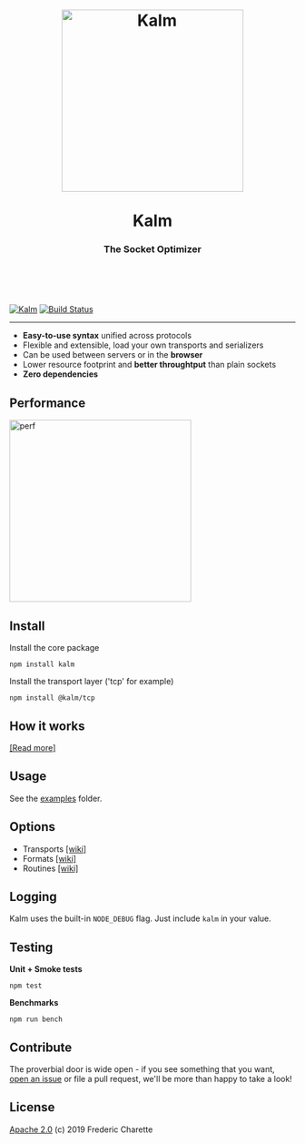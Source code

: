 <h1 align="center">
  <a title="The socket optimizer" href="http://kalm.js.org">
    <img alt="Kalm" width="320px" src="https://kalm.js.org/images/kalm-logo.png" />
    <br/><br/>
  </a>
  Kalm
</h1>
<h3 align="center">
  The Socket Optimizer
  <br/><br/><br/>
</h3>
<br/>

[![Kalm](https://img.shields.io/npm/v/kalm.svg)](https://www.npmjs.com/package/kalm)
[![Build Status](https://travis-ci.org/kalm/kalm.js.svg?branch=master)](https://travis-ci.org/kalm/kalm.js)

---

- **Easy-to-use syntax** unified across protocols
- Flexible and extensible, load your own transports and serializers
- Can be used between servers or in the **browser**
- Lower resource footprint and **better throughtput** than plain sockets
- **Zero dependencies**


## Performance

<img align="center" alt="perf" width="320px" src="https://kalm.js.org/images/kalm-logo.png" />

## Install

Install the core package

`npm install kalm`

Install the transport layer ('tcp' for example)

`npm install @kalm/tcp`

## How it works

[[Read more]](https://github.com/kalm/kalm.js/wiki/How-it-works)

## Usage

See the [examples](https://github.com/kalm/kalm.js/tree/master/examples) folder.

## Options

- Transports [[wiki]](https://github.com/kalm/kalm.js/wiki/Transports)
- Formats [[wiki]](https://github.com/kalm/kalm.js/wiki/Formats)
- Routines  [[wiki]](https://github.com/kalm/kalm.js/wiki/Routines)

## Logging

Kalm uses the built-in `NODE_DEBUG` flag. Just include `kalm` in your value.

## Testing

**Unit + Smoke tests**

`npm test`

**Benchmarks**

`npm run bench`

## Contribute

The proverbial door is wide open - if you see something that you want, [open an issue](//github.com/kalm/kalm.js/issues/new) or file a pull request, we'll be more than happy to take a look!

## License 

[Apache 2.0](LICENSE) (c) 2019 Frederic Charette
